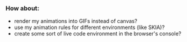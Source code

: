 ### How about:

* render my animations into GIFs instead of canvas?
* use my animation rules for different environments (like SKIA)?
* create some sort of live code environment in the browser's console?